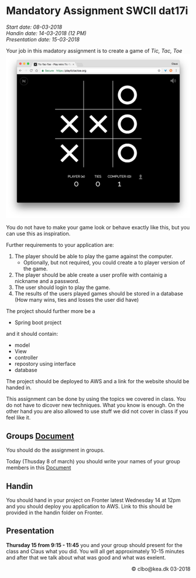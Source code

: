 # Mandatory Assignment SWCII dat17i
_Start date: 08-03-2018_    
_Handin date: 14-03-2018 (12 PM)_    
_Presentation date: 15-03-2018_


Your job in this madatory assignment is to create a game of _Tic, Tac, Toe_
[![Tic, Tac, Toe](./img/TicTacToe.png)](https://playtictactoe.org/)    
  
You do not have to make your game look or behave exactly like this, but you can use this as inspiration.

Further requirements to your application are:

1. The player should be able to play the game against the computer. 
	* Optionally, but not required, you could create a to player version of the game.
1. The player should be able create a user profile with containig a nickname and a password.
1. The user should login to play the game.
1. The results of the users played games should be stored in a database (How many wins, ties and losses the user did have)

The project should further more be a 

* Spring boot project

and it should contain:

* model
* View
* controller
* repostory using interface
* database

The project should be deployed to AWS and a link for the website should be handed in.

This assignment can be done by using the topics we covered in class. You do not have to dicover new techniques. What you know is enough. On the other hand you are also allowed to use stuff we did not cover in class if you feel like it.    



## Groups [Document](https://docs.google.com/spreadsheets/d/1qvbF5UqJTwcWAYVajWfGMgetcDvAQE75zLZPkQbuJQY/edit?usp=sharing)
You should do the assignment in groups. 

Today (Thusday 8 of march) you should write your names of your group members in this [Document](https://docs.google.com/spreadsheets/d/1qvbF5UqJTwcWAYVajWfGMgetcDvAQE75zLZPkQbuJQY/edit?usp=sharing)

## Handin
You should hand in your project on Fronter latest Wednesday 14 at 12pm and you should deploy you application to AWS. Link to this should be provided in the handin folder on Fronter.

## Presentation
**Thursday 15 from 9:15 - 11:45** you and your group should present for the class and Claus what you did. You will all get approximately 10-15 minutes and after that we talk about what was good and what was exelent.

<div style="text-align:right">&copy; clbo@kea.dk 03-2018 </div>
